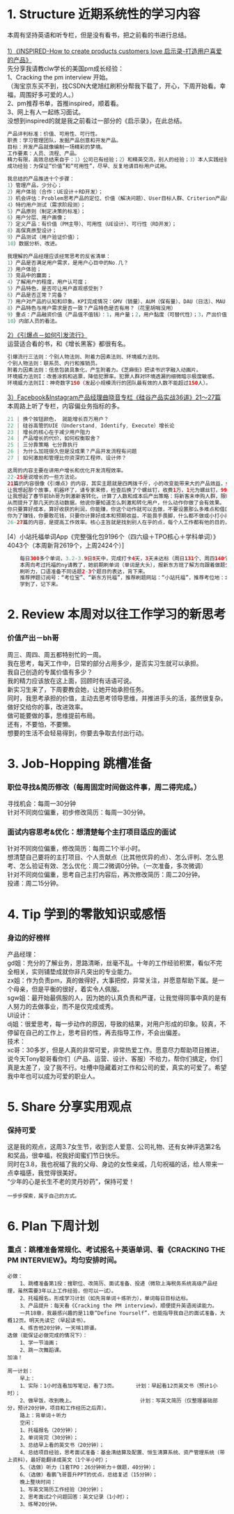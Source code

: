 # 1. Structure 近期系统性的学习内容
本周有坚持英语和听专栏，但是没有看书，把之前看的书进行总结。</br>
</br>
[1）《INSPIRED-How to create products customers love 启示录-打造用户喜爱的产品》]()</br>
先分享我请教clw学长的美国pm成长经验：</br>
1、Cracking the pm interview 开始。</br>
（淘宝京东买不到，找CSDN大佬旭红刷积分帮我下载了，开心，下周开始看。幸福，周围好多可爱的人。）</br>
2、pm推荐书单，首推inspired，顺着看。</br>
3、网上有人一起练习面试。</br>
没想到inspired的就是我之前看过一部分的《启示录》，在此总结。</br>
```Java
产品评判标准：价值、可用性、可行性。
职责：学习管理团队，发掘产品创意和开发产品。
目标：开发产品就像编制一场精彩的梦境。
工作要素：人员、流程、产品。
精力有限，高效总结来自于：1）公司已有经验；2）和精英交流，别人的经验；3）本人实践经验。
成功经验：为保证“价值”和“可用性”，尽早、反复地请目标用户试用。

我总结的产品推进十个步骤：
1）管理产品，少分心；
2）用户体验（合作：UE设计＋RD开发）；
3）机会评估：Problem思考产品的定位、价值（解决问题）、User目标人群、Criterion产品成功的判断标准；
4）特约用户测试（需求阶段测）；
5）产品原则（制定决策的标准）；
6）用户分层、用户画像；
7）定义产品：有价值（PM主导）、可用性（UE设计）、可行性（RD开发）；
8）高保真原型设计；
9）产品测试（用户验证价值）；
10）数据分析、改进。

我理解的产品经理应该经常思考的反省清单：
1）产品是否满足用户需求，是用户心目中的No.几？
2）用户体验；
3）竞品中的赢面；
4）了解用户的程度，用户认可度；
5）产品特色，是否可让用户直观感受到？
6）产品是否正常？完备？
7）用户对产品的认知和印象。KPI完成情况：GMV（销量）、AUM（保有量）、DAU（日活）、MAU（月活）。
8）产品特色与用户需求是否一致？产品特色是否有用？（花里胡哨没用）
9）重点：产品融资价值（产品值不值钱）：1，用户量；2，用户黏度（可替代性）；3，产出价值；4，产品在市场中的价值，将来可获得的回报。
10）内部人员的看法。
```
[2）《引爆点－如何引发流行》]()</br>
运营适合看的书，和《增长黑客》都很有名。</br>
```Java
引爆流行三法则：个别人物法则、附着力因素法则、环境威力法则。
个别人物法则：联系员、内行和推销员。
附着力因素法则：信息包装具象化，产生附着力。《芝麻街》把读书识字融入动画片。
环境威力法则I：改善涂鸦和逃票，降低犯罪率。犯罪人群对环境透漏的细微暗示极度敏感。
环境威力法则II：神奇数字150（发起小规模流行的团队最有效的人数不能超过150人）。

```

[3）Facebook&Instagram产品经理曲晓音专栏《硅谷产品实战36讲》21～27篇](https://book.douban.com/subject/30245174/)</br>
本周路上听了专栏，内容偏业务指标的多。</br>
```Java
21 | 换个按钮颜色， 就能增长百万用户？
22 | 硅谷高管的UIE（Understand, Identify, Execute）增长论
23 | 增长的核心在于减少用户阻力
24 | 产品增长的代价，如何权衡取舍？
25 | 三分靠策略 七分靠执行
26 | 为什么加班很久但是没成果？产品开发流程有问题
27 | 如何激励和管理比你资深的工程师、设计师？

这周的内容主要在讲用户增长和优化开发流程效率。
22-25是说增长的一些方法论。
21篇的内容很像《引爆点》的内容，其实主题就是四两拨千斤，小的改变能带来大的产品效益，如亚马逊的一键下单功能、开信用卡增加锁图案，暗示安全。
让我想起那个故事，机器坏了，请专家来修，检查后换了个螺丝钉，收费1万，1元为螺丝钉，9999元为的是多年经验，知道症结在哪里。知道怎么做，小改动能解决大问题。
让我想起了春节前bh哥为刺激新客转化，计算了人数和成本后产出策略：将新客未申购人群，限时由10元奖励提升为18元，只留1天时间，定向短信触达。
从而提升了那几天的活动数据，他说你要知道怎么刺激和转化用户，什么动作你做了会有效果。
你只要算好成本，算好收获的利润，你能赚，你这个动作就可以去做，不要设置那么多难点和借口。
你为了赚钱，你要敢花钱，只要你计算好成本和预期收益，不能畏手畏脚，什么都不做或小打小闹。
26-27篇的内容，是提高工作效率。核心主旨就是找到别人在乎的点，每个人工作都有他的目的，你尽量满足而不是颐指气使，一起工作时互相配合和帮助，多付出多得到。
```
[4）小站托福单词App《完整强化包9196个（四六级＋TPO核心＋学科单词）》4043个（本周新背2619个，上周2424个）]
```Java
    每日300多个单词，3.2-3.9日8天中，完成打卡4天，3天未达标（周日131个、周四140个、周五70个），1天未背（周六）,加油～
    本周向考过托福的ny请教了，她前期刷单词（单词是大头），报新东方班了解方向跟着做题分析，后期刷题1个月，用“小站托福”刷TPO，1天1套。
    刷听力，口语准备不同话题2-3个题目的表达，背下来。
    推荐押题订阅号：“考位宝”、“新东方托福”，推荐刷题网站：“小站托福”，推荐考位地：北外（设备好）、中华女子学院（人少）。
    学到了，记下来。
```
# 2. Review 本周对以往工作学习的新思考
### 价值产出－bh哥
周三、周四、周五都特别忙的一周。</br>
我在思考，每天工作中，日常的部分占用多少，是否实习生就可以承担。</br>
我自己创造的专属价值有多少？</br>
我的精力应该放在这上面，回顾时有话语可说。</br>
新实习生来了，下周要教会她，让她开始承担任务。</br>
同时，我思考承担的价值，主动去思考领导思维，并推进手头的活，虽然很复杂。</br>
做好交给你的事，改进效率。</br>
做可能要做的事，思维提前布局。</br>
还有，不要怕，不要懒。</br>
想要的生活不会轻易得到，你要去争取去付出行动。</br>

# 3. Job-Hopping 跳槽准备
### 职位寻找&简历修改（每周固定时间做这件事，周二得完成。）
寻找机会：每周一30分钟</br>
针对不同岗位偏重，初步修改简历：每周一30分钟。</br>
### 面试内容思考&优化：想清楚每个主打项目适应的面试
针对不同岗位偏重，修改简历：每周二1个半小时。</br>
想清楚自己要将的主打项目、个人贡献点（比其他优异的点）、怎么评判、怎么思考、怎么验证有效、怎么优化：周二2微调0分钟。（一次准备，多次微调）</br>
针对不同岗位偏重，思考自己主打内容后，再次修改简历：周二20分钟。</br>
投递：周二15分钟。</br>

# 4. Tip 学到的零散知识或感悟
### 身边的好榜样
产品经理：</br>
gd姐：充分的了解业务，思路清晰，丝毫不乱。十年的工作经验积累，看似不完全相关，实则铺垫成就你非凡突出的专业能力。</br>
zx姐：作为负责pm，真的做得好，大事把控，异常关注，并愿意帮助下属。是一个母亲，但是平衡的很好，着实令人佩服。</br>
sgw姐：最开始最佩服的人，因为她的认真负责和严谨，让我觉得同事中真的是有人努力的去做事业，而不是仅完成或秀。</br>
UI设计：</br>
dj姐：很爱思考，每一步动作的原因，导致的结果，对用户形成的印象。较真，不停留在自己的工作上，思考目的性，再去指导工作，不会出偏差。</br>
技术：</br>
xc哥：30多岁，但是人真的非常可爱，非常热爱工作。愿意尽力帮助项目推进，说今天Tony聪哥看你们（产品、运营、设计、客服）不给力，帮你们搞定，你们真是太差了，没了我不行。吐槽中隐藏着对工作和公司的爱，真实的可爱了。希望我中年也可以成为可爱的职业人。</br>

# 5. Share 分享实用观点
### 保持可爱
这是我的观点，这周3.7女生节，收到恋人爱意、公司礼物、还有女神评选第2名和奖品，很幸福，祝我好闺蜜们节日快乐。</br>
同时在3.8，我也祝福了我的父母、身边的女性亲戚，几句祝福的话，给人带来一点幸福感，我觉得很美好。</br>
“少年的心是长生不老的灵丹妙药”，保持可爱！</br>
```
一步步探索，属于自己的方式。
```

# 6. Plan 下周计划
### 重点：跳槽准备常规化、考试报名＋英语单词、看《CRACKING THE PM INTERVIEW》。均匀安排时间。
```
必做：
    1、跳槽准备第1投：搜职位、改简历、面试准备、投递（微软上海税务系统高级产品经理，虽然需要3年以上工作经验，但可以一试）。
    2、托福报名，形成学习计划（如先背单词＋练听力），单词每日目标达标。
    3、产品提升：每天看《Cracking the PM interview》，顺便提升英语阅读能力。
    一共18章，我最感兴趣的是11章“Define Yourself”，也能指导我自己的面试准备，大概12页。明天先读它（早起读书）。
    4、练吉他20分钟，一天啃1排谱。
选做（能保证必做完成的情况下）：
    1、学一节油画；
    2、跳一次舞蹈课。
加油！

周一计划：
    早上：
    1、实际：1小时连看加写笔记，看了3页。      计划：早起看12页英文书（预计1小时）；  
    2、做早饭，改到晚上。                     计划：写英文简历（仅整理基础部分，预计20分钟，项目和工作经历之后弄）。
    路上：背单词＋听力
    空闲：
    1、托福报名（20分钟）；
    2、单词背完（30分钟）；
    3、总结早上看的英文书（20分钟）；
    4、总结项目经验，思考面试准备：基金清结算及配置、恒生清算系统、资产管理系统（带上资料），最好能翻译成英文（1个半小时）；
    5、（选做）听力（1套TPO：26分钟听力＋做题，40分钟）；
    6、（选做）看鹏飞哥晋升PPT的优点，总结复述（15分钟）；
    晚上整块时间：
    1、写英文简历工作经验（30分钟）；
    2、思考面试2个问题回答：英文记录（1小时）；
    3、练琴20分钟。
```
